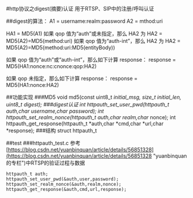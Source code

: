 #http协议之digest(摘要)认证
用于RTSP、SIP中的注册/呼叫认证

##digest的算法：
A1 = username:realm:password
A2 = mthod:uri

HA1 = MD5(A1)
如果 qop 值为“auth”或未指定，那么 HA2 为
HA2 = MD5(A2)=MD5(method:uri)
如果 qop 值为“auth-int”，那么 HA2 为
HA2 = MD5(A2)=MD5(method:uri:MD5(entityBody))

如果 qop 值为“auth”或“auth-int”，那么如下计算 response：
response = MD5(HA1:nonce:nc:cnonce:qop:HA2)

如果 qop 未指定，那么如下计算 response：
response = MD5(HA1:nonce:HA2)

##功能实现
###MD5
void md5(const uint8_t *initial_msg, size_t initial_len, uint8_t *digest);
###digest认证
int httpauth_set_user_pwd(httpauth_t *auth,char* username,char* password);
int httpauth_set_realm_nonce(httpauth_t *auth,char* realm,char* nonce);
int httpauth_get_response(httpauth_t *auth,char *cmd,char *url,char *response);
###结构
struct httpauth_t

##test
###httpauth_test.c
参考[https://blog.csdn.net/yuanbinquan/article/details/56851328](https://blog.csdn.net/yuanbinquan/article/details/56851328 "yuanbinquan的专栏")中RTSP的验证过程与数据

	httpauth_t auth;
	httpauth_set_user_pwd(&auth,user,password);
	httpauth_set_realm_nonce(&auth,realm,nonce);
	httpauth_get_response(&auth,cmd,url,response);

